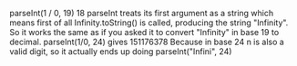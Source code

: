parseInt(1 / 0, 19)
18
parseInt treats its first argument as a string which means first of all Infinity.toString() is called, producing the string "Infinity". So it works the same as if you asked it to convert "Infinity" in base 19 to decimal.
parseInt(1/0, 24) gives 151176378
Because in base 24 n is also a valid digit, so it actually ends up doing parseInt("Infini", 24)



